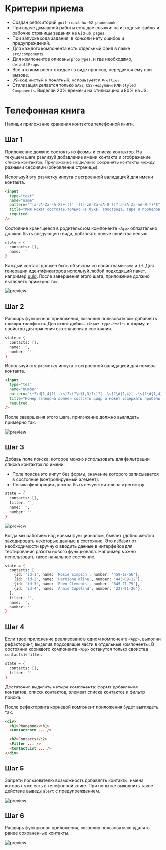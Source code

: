# Критерии приема

- Создан репозиторий `goit-react-hw-02-phonebook`.
- При сдаче домашней работы есть две ссылки: на исходные файлы и рабочие
  страницы задания на `GitHub pages`.
- При запуске кода задания, в консоли нету ошибок и предупреждений.
- Для каждого компонента есть отдельный файл в папке `src/components`.
- Для компонентов описаны `propTypes`, и где необходимо, `defaultProps`.
- Все что компонент ожидает в виде пропсов, передается ему при вызове.
- JS-код чистый и понятный, используется `Prettier`.
- Стилизация делается только `SASS`, `CSS-модулями` или `Styled Components`.
  Выделяй 20% времени на стилизацию и 80% на JS.

# Телефонная книга

Напиши приложение хранения контактов телефонной книги.

## Шаг 1

Приложение должно состоять из формы и списка контактов. На текущем шаге реализуй
добавление имени контакта и отображение списка контактов. Приложение не должно
сохранять контакты между разными сессиями (обновление страницы).

Используй эту разметку инпута с встроенной валидацией для имени контакта.

```html
<input
  type="text"
  name="name"
  pattern="^[a-zA-Zа-яА-Я]+(([' -][a-zA-Zа-яА-Я ])?[a-zA-Zа-яА-Я]*)*$"
  title="Имя может состоять только из букв, апострофа, тире и пробелов. Например Adrian, Jacob Mercer, Charles de Batz de Castelmore d'Artagnan и т. п."
  required
/>
```

Состояние хранящееся в родительском компоненте `<App>` обязательно должно быть
следующего вида, добавлять новые свойства нельзя.

```bash
state = {
  contacts: [],
  name: ''
}
```

Каждый контакт должен быть объектом со свойствами `name` и `id`. Для генерации
идентификаторов используй любой подходящий пакет, например
[uuid](https://www.npmjs.com/package/uuid#version-4). После завершения этого
шага, приложение должно выглядеть примерно так.

![preview](https://github.com/goitacademy/react-homework/blob/master/homework-02/phonebook/mockup/step-1.png)

## Шаг 2

Расширь функционал приложения, позволив пользователям добавлять номера
телефонов. Для этого добавь `<input type="tel">` в форму, и свойство для
хранения его значения в состоянии.

```bash
state = {
  contacts: [],
  name: '',
  number: ''
}
```

Используй эту разметку инпута с встроенной валидацией для номера контакта.

```html
<input
  type="tel"
  name="number"
  pattern="\+?\d{1,4}?[-.\s]?\(?\d{1,3}?\)?[-.\s]?\d{1,4}[-.\s]?\d{1,4}[-.\s]?\d{1,9}"
  title="Номер телефона должен состоять цифр и может содержать пробелы, тире, круглые скобки и может начинаться с +"
  required
/>
```

После завершения этого шага, приложение должно выглядеть примерно так.

![preview](https://github.com/goitacademy/react-homework/blob/master/homework-02/phonebook/mockup/step-2.png)

## Шаг 3

Добавь поле поиска, которое можно использовать для фильтрации списка контактов
по имени.

- Поле поиска это инпут без формы, значение которого записывается в состояние
  (контролируемый элемент).
- Логика фильтрации должна быть нечувствительна к регистру.

```bash
state = {
  contacts: [],
  filter: '',
  name: '',
  number: ''
}
```

![preview](https://github.com/goitacademy/react-homework/blob/master/homework-02/phonebook/mockup/step-3.gif)

Когда мы работаем над новым функционалом, бывает удобно жестко закодировать
некоторые данные в состояние. Это избавит от необходимости вручную вводить
данные в интерфейсе для тестирования работы нового функционала. Например можно
использовать такое начальное состояние.

```bash
state = {
  contacts: [
    {id: 'id-1', name: 'Rosie Simpson', number: '459-12-56'},
    {id: 'id-2', name: 'Hermione Kline', number: '443-89-12'},
    {id: 'id-3', name: 'Eden Clements', number: '645-17-79'},
    {id: 'id-4', name: 'Annie Copeland', number: '227-91-26'},
  ],
  filter: '',
  name: '',
  number: ''
}
```

## Шаг 4

Если твое приложение реализовано в одном компоненте `<App>`, выполни
рефакторинг, выделив подходящие части в отдельные компоненты. В состоянии
корневого компонента `<App>` останутся только свойства `contacts` и `filter`.

```bash
state = {
  contacts: [],
  filter: ''
}
```

Достаточно выделить четыре компонента: форма добавления контактов, список
контактов, элемент списка контактов и фильтр поиска.

После рефакторинга корневой компонент приложения будет выглядеть так.

```html
<div>
  <h1>Phonebook</h1>
  <ContactForm ... />

  <h2>Contacts</h2>
  <Filter ... />
  <ContactList ... />
</div>
```

## Шаг 5

Запрети пользователю возможность добавлять контакты, имена которых уже есть в
телефонной книге. При попытке выполнить такое действие выведи `alert` с
предупреждением.

![preview](https://github.com/goitacademy/react-homework/blob/master/homework-02/phonebook/mockup/step-5.png)

## Шаг 6

Расширь функционал приложения, позволив пользователю удалять ранее сохраненные
контакты.

![preview](https://github.com/goitacademy/react-homework/blob/master/homework-02/phonebook/mockup/step-6.gif)
